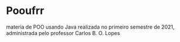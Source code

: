 # Pooufrr
 materia de POO usando Java realizada no primeiro semestre de 2021, administrada pelo professor Carlos B. O. Lopes
